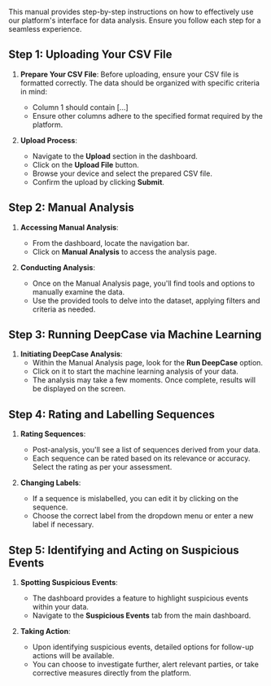 This manual provides step-by-step instructions on how to effectively use our platform's interface for data analysis. Ensure you follow each step for a seamless experience.

## Step 1: Uploading Your CSV File

1. **Prepare Your CSV File**: Before uploading, ensure your CSV file is formatted correctly. The data should be organized with specific criteria in mind:
   - Column 1 should contain [...]
   - Ensure other columns adhere to the specified format required by the platform.

2. **Upload Process**:
   - Navigate to the **Upload** section in the dashboard.
   - Click on the **Upload File** button.
   - Browse your device and select the prepared CSV file.
   - Confirm the upload by clicking **Submit**.

## Step 2: Manual Analysis

1. **Accessing Manual Analysis**:
   - From the dashboard, locate the navigation bar.
   - Click on **Manual Analysis** to access the analysis page.

2. **Conducting Analysis**:
   - Once on the Manual Analysis page, you'll find tools and options to manually examine the data.
   - Use the provided tools to delve into the dataset, applying filters and criteria as needed.

## Step 3: Running DeepCase via Machine Learning

1. **Initiating DeepCase Analysis**:
   - Within the Manual Analysis page, look for the **Run DeepCase** option.
   - Click on it to start the machine learning analysis of your data.
   - The analysis may take a few moments. Once complete, results will be displayed on the screen.

## Step 4: Rating and Labelling Sequences

1. **Rating Sequences**:
   - Post-analysis, you'll see a list of sequences derived from your data.
   - Each sequence can be rated based on its relevance or accuracy. Select the rating as per your assessment.

2. **Changing Labels**:
   - If a sequence is mislabelled, you can edit it by clicking on the sequence.
   - Choose the correct label from the dropdown menu or enter a new label if necessary.

## Step 5: Identifying and Acting on Suspicious Events

1. **Spotting Suspicious Events**:
   - The dashboard provides a feature to highlight suspicious events within your data.
   - Navigate to the **Suspicious Events** tab from the main dashboard.

2. **Taking Action**:
   - Upon identifying suspicious events, detailed options for follow-up actions will be available.
   - You can choose to investigate further, alert relevant parties, or take corrective measures directly from the platform.